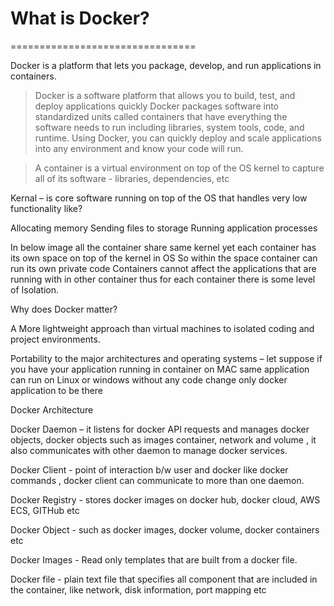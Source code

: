 # What is Docker?
================================


Docker 
is a platform that lets you package, develop, and run applications in containers.
> Docker is a software platform that allows you to build, test, and deploy applications quickly
Docker packages software into standardized units called containers that have everything the software needs to run including libraries, system tools, code, and runtime. 
Using Docker, you can quickly deploy and scale applications into any environment and know your code will run.

> A container is a virtual environment on top of the OS kernel to capture all of its software - libraries, dependencies, etc

Kernal
– is core software running on top of the OS that handles very low functionality like? 

Allocating memory 
Sending files to storage 
Running application processes 

In below image all the container share same kernel yet each container has its own space on top of the kernel in OS
So within the space container can run its own private code
Containers cannot affect the applications that are running with in other container thus for each container there is some level of Isolation.




Why does Docker matter?

A More lightweight approach than virtual machines to isolated coding and project environments.

Portability to the major architectures and operating systems – let suppose if you have your application running in container on MAC same application can run on Linux or windows without any code change only docker application to be there 


Docker Architecture

Docker Daemon – it listens for docker API requests and manages docker objects, docker objects such as images container, network and volume , it also communicates with other daemon to manage docker services.

Docker Client - point of interaction b/w user and docker  like docker commands , docker client can communicate to more than one daemon. 

Docker Registry - stores docker images on docker hub, docker cloud, AWS ECS, GITHub etc

Docker Object - such as docker images, docker volume, docker containers etc

Docker Images - Read only templates that are built from a docker file.

Docker file - plain text file that specifies all component that are included in the container, like network, disk information, port mapping etc

